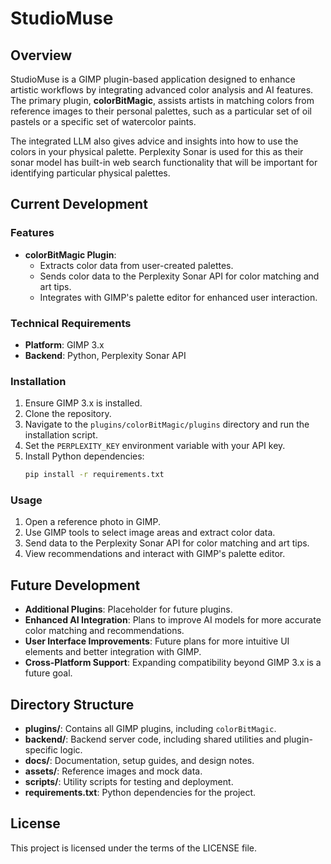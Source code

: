 # StudioMuse

## Overview

StudioMuse is a GIMP plugin-based application designed to enhance artistic workflows by integrating advanced color analysis and AI features. The primary plugin, **colorBitMagic**, assists artists in matching colors from reference images to their personal palettes, such as a particular set of oil pastels or a specific set of watercolor paints.

The integrated LLM also gives advice and insights into how to use the colors in your physical palette. Perplexity Sonar is used for this as their sonar model has built-in web search functionality that will be important for identifying particular physical palettes.

## Current Development

### Features

- **colorBitMagic Plugin**: 
  - Extracts color data from user-created palettes.
  - Sends color data to the Perplexity Sonar API for color matching and art tips.
  - Integrates with GIMP's palette editor for enhanced user interaction.

### Technical Requirements

- **Platform**: GIMP 3.x
- **Backend**: Python, Perplexity Sonar API

### Installation

1. Ensure GIMP 3.x is installed.
2. Clone the repository.
3. Navigate to the `plugins/colorBitMagic/plugins` directory and run the installation script.
4. Set the `PERPLEXITY_KEY` environment variable with your API key.
5. Install Python dependencies:
   ```bash
   pip install -r requirements.txt
   ```

### Usage

1. Open a reference photo in GIMP.
2. Use GIMP tools to select image areas and extract color data.
3. Send data to the Perplexity Sonar API for color matching and art tips.
4. View recommendations and interact with GIMP's palette editor.

## Future Development

- **Additional Plugins**: Placeholder for future plugins.
- **Enhanced AI Integration**: Plans to improve AI models for more accurate color matching and recommendations.
- **User Interface Improvements**: Future plans for more intuitive UI elements and better integration with GIMP.
- **Cross-Platform Support**: Expanding compatibility beyond GIMP 3.x is a future goal.

## Directory Structure

- **plugins/**: Contains all GIMP plugins, including `colorBitMagic`.
- **backend/**: Backend server code, including shared utilities and plugin-specific logic.
- **docs/**: Documentation, setup guides, and design notes.
- **assets/**: Reference images and mock data.
- **scripts/**: Utility scripts for testing and deployment.
- **requirements.txt**: Python dependencies for the project.

## License

This project is licensed under the terms of the LICENSE file.
